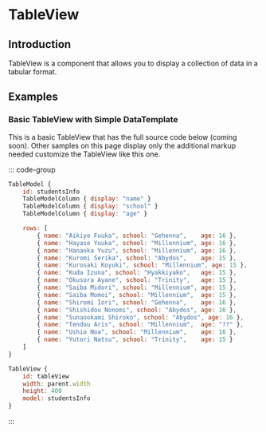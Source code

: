 # TableView

## Introduction

<mcurl name="TableView" url="https://doc.qt.io/qt-6/qml-qt-labs-qmlmodels-tablemodel.html"></mcurl>

TableView is a component that allows you to display a collection of data in a tabular format.

## Examples

### Basic TableView with Simple DataTemplate

This is a basic TableView that has the full source code below (coming soon). Other samples on this page display only the additional markup needed customize the TableView like this one.

::: code-group

```qml
TableModel {
    id: studentsInfo
    TableModelColumn { display: "name" }
    TableModelColumn { display: "school" }
    TableModelColumn { display: "age" }

    rows: [
        { name: "Aikiyo Fuuka", school: "Gehenna",    age: 16 },
        { name: "Hayase Yuuka", school: "Millennium", age: 16 },
        { name: "Hanaoka Yuzu", school: "Millennium", age: 16 },
        { name: "Kuromi Serika", school: "Abydos",    age: 15 },
        { name: "Kurosaki Koyuki", school: "Millennium", age: 15 },
        { name: "Kuda Izuna", school: "Hyakkiyako",   age: 15 },
        { name: "Okusora Ayane", school: "Trinity",   age: 15 },
        { name: "Saiba Midori", school: "Millennium", age: 15 },
        { name: "Saiba Momoi", school: "Millennium",  age: 15 },
        { name: "Shiromi Iori", school: "Gehenna",    age: 16 },
        { name: "Shishidou Nonomi", school: "Abydos", age: 16 },
        { name: "Sunaookami Shiroko", school: "Abydos", age: 16 },
        { name: "Tendou Aris", school: "Millennium",  age: "??" },
        { name: "Ushio Noa", school: "Millennium",    age: 16 },
        { name: "Yutori Natsu", school: "Trinity",    age: 15 }
    ]
}

TableView {
    id: tableView
    width: parent.width
    height: 400
    model: studentsInfo
}
```

:::